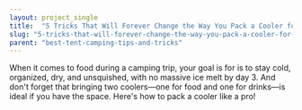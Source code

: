```yaml
---
layout: project_single
title:  "5 Tricks That Will Forever Change the Way You Pack a Cooler for Camping"
slug: "5-tricks-that-will-forever-change-the-way-you-pack-a-cooler-for-camping"
parent: "best-tent-camping-tips-and-tricks"
---
```

When it comes to food during a camping trip, your goal is for is to stay cold, organized, dry, and unsquished, with no massive ice melt by day 3. And don't forget that bringing two coolers—one for food and one for drinks—is ideal if you have the space. Here's how to pack a cooler like a pro!